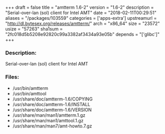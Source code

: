 +++
draft = false
title = "amtterm 1.6-2"
version = "1.6-2"
description = "Serial-over-lan (sol) client for Intel AMT"
date = "2018-02-11T00:29:51"
aliases = "/packages/103559"
categories = ['apps-extra']
upstreamurl = "http://dl.bytesex.org/releases/amtterm/"
arch = "x86_64"
size = "23572"
usize = "57263"
sha1sum = "2fc018d5b5208e92820c99a3382af3434a93e05b"
depends = "['glibc']"
+++
### Description: 
Serial-over-lan (sol) client for Intel AMT

### Files: 
* /usr/bin/amtterm
* /usr/bin/amttool
* /usr/share/doc/amtterm-1.6/COPYING
* /usr/share/doc/amtterm-1.6/INSTALL
* /usr/share/doc/amtterm-1.6/VERSION
* /usr/share/man/man1/amtterm.1.gz
* /usr/share/man/man1/amttool.1.gz
* /usr/share/man/man7/amt-howto.7.gz
